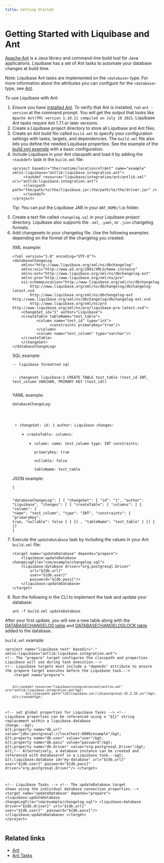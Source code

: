 ```yaml
---
title: Getting Started
---
```


<h1>Getting Started with Liquibase and Ant</h1>
<p><a href="https://ant.apache.org/">Apache Ant</a> is a Java library and command-line build tool for Java applications. Liquibase has a set of Ant tasks to automate your database changes at build time.</p>
<p>Note: Liquibase Ant tasks are implemented on the <code>&lt;database&gt;</code> type. For more information about the attributes you can configure for the <code>&lt;database&gt;</code> type, see <a href="../">Ant</a>.</p>
<p>To use Liquibase with Ant:</p>
<ol>
    <li>Ensure you have <a href="https://ant.apache.org/manual/install.html">installed Ant</a>. To verify that Ant is installed, run <code>ant -version</code> at the command prompt. You will get the output that looks like <code>Apache Ant(TM) version 1.10.11 compiled on July 10 2021</code>. Liquibase Ant tasks require Ant 1.7.1 or later versions.
    </li>
    <li>Create a Liquibase project directory to store all Liquibase and Ant files.
    </li>
    <li>Create an Ant build file called <code>build.xml</code> to specify your configuration settings with tasks, targets, and dependencies. The <code>build.xml</code> file also lets you define the needed Liquibase properties. See the example of the <a href="#build.xm">build.xml example</a> with a basic configuration.
    </li>
    <li>Include Liquibase in your Ant classpath and load it by adding the <code>&lt;taskdef&gt;</code> task in the <code>build.xml</code> file:
    </li><pre xml:space="preserve"><code class="language-xml" data-lang="xml">&lt;project basedir="the/runtime/location/of/Ant" name="example" xmlns:liquibase="antlib:liquibase.integration.ant"&gt;
     &lt;taskdef resource="liquibase/integration/ant/antlib.xml" uri="antlib:liquibase.integration.ant"&gt;
     &lt;classpath path="the/path/to/the/liquibase.jar;the/path/to/the/driver.jar" /&gt;
     &lt;/taskdef&gt;
&lt;/project&gt;</code></pre>
            <p>Tip: You can put the Liquibase JAR in your <code>ANT_HOME/lib</code> folder.</p>
            <li>Create a text file called <code>changelog.sql</code> in your Liquibase project directory. Liquibase also supports the <code>.xml</code>, <code>.yaml</code>, or <code>.json</code> changelog formats.
            </li>
            <li>Add changesets to your changelog file. Use the following examples depending on the format of the changelog you created:
            </li>
            <p>XML example:</p><pre xml:space="preserve"><code class="language-xml">&lt;?xml version="1.0" encoding="UTF-8"?&gt;
&lt;databaseChangeLog
    xmlns="http://www.liquibase.org/xml/ns/dbchangelog"
    xmlns:xsi="http://www.w3.org/2001/XMLSchema-instance"
    xmlns:ext="http://www.liquibase.org/xml/ns/dbchangelog-ext"
    xmlns:pro="http://www.liquibase.org/xml/ns/pro"
    xsi:schemaLocation="http://www.liquibase.org/xml/ns/dbchangelog
        http://www.liquibase.org/xml/ns/dbchangelog/dbchangelog-latest.xsd
        http://www.liquibase.org/xml/ns/dbchangelog-ext http://www.liquibase.org/xml/ns/dbchangelog/dbchangelog-ext.xsd
        http://www.liquibase.org/xml/ns/pro http://www.liquibase.org/xml/ns/pro/liquibase-pro-latest.xsd"&gt;
    &lt;changeSet id="1" author="Liquibase"&gt;
    &lt;createTable tableName="test_table"&gt;
           &lt;column name="test_id" type="int"&gt;
                 &lt;constraints primaryKey="true"/&gt;
           &lt;/column&gt;
           &lt;column name="test_column" type="varchar"/&gt;
    &lt;/createTable&gt;
    &lt;/changeSet&gt;
&lt;/databaseChangeLog&gt;</code></pre>
            <p>SQL example:</p><pre xml:space="preserve"><code class="language-sql">-- liquibase formatted sql

-- changeset liquibase:1
CREATE TABLE test_table (test_id INT, test_column VARCHAR, PRIMARY KEY (test_id))</code></pre>
            <p>YAML example:</p><pre xml:space="preserve"><code class="language-yaml">databaseChangeLog:
- changeSet:
    id: 1
    author: Liquibase
    changes:
    - createTable:
        columns:
        - column:
            name: test_column
            type: INT
            constraints:  
                primaryKey:  true  
                nullable:  false  
                tableName: test_table</code></pre>
         <p>JSON example:</p><pre xml:space="preserve"><code class="language-json">{ 
  "databaseChangeLog": [
  {
	"changeSet": {
	  "id": "1",
      "author": "Liquibase",
	  "changes": [
	    {
		  "createTable": {
		    "columns": [
			{
			  "column": 
		      {
				"name": "test_column",
				"type": "INT",
				"constraints": 
			  {
				"primaryKey": true,
				"nullable": false
				}
				}
			  }]
			,
			"tableName": "test_table"
		  }
		}]
	  }
	}]
  }</code></pre>
<li>Execute the <code>updateDatabase</code> task by including the values in your Ant <code>build.xml</code> file:
</li><pre xml:space="preserve"><code class="language-xml">&lt;target name="updateDatabase" depends="prepare"&gt;
    &lt;liquibase:updateDatabase changeLogFile="com/example/changelog.sql"&gt;
    &lt;liquibase:database driver="org.postgresql.Driver" 
        url="${db.url}" 
        user="${db.user}" 
        password="${db.pass}"/&gt;
    &lt;/liquibase:updateDatabase&gt;
&lt;/target&gt;</code></pre>
    <li>Run the following in the CLI to implement the task and update your database:
    </li><pre><code class="language-text">ant -f build.xml updateDatabase</code></pre>
</ol>

<p>After your first update, you will see a new table along with the <a href="https://docs.liquibase.com/concepts/tracking-tables/databasechangelog-table.html">DATABASECHANGELOG table</a> and <a href="https://docs.liquibase.com/concepts/tracking-tables/databasechangeloglock-table.html">DATABASECHANGELOGLOCK table</a> added to the database.</p>
<p><code>build.xml</code> example:</p><pre xml:space="preserve"><code class="language-xml">&lt;project name="liquibase-test" basedir="." xmlns:liquibase="antlib:liquibase.integration.ant"&gt;
&lt;!-- The "prepare" target configures the classpath and properties Liquibase will use during task execution.--&gt;
&lt;!-- Liquibase targets must include a "depends" attribute to ensure the prepare target executes before the Liquibase task.--&gt;
    &lt;target name="prepare"&gt;

        &lt;taskdef resource="liquibase/integration/ant/antlib.xml" uri="antlib:liquibase.integration.ant"&gt;
               &lt;classpath path="lib\liquibase.jar;lib\postgresql-42.2.18.jar"/&gt;
        &lt;/taskdef&gt;

&lt;!-- set global properties for Liquibase Tasks --&gt;
&lt;!-- Liquibase properties can be referenced using a "${}" string replacement within a liquibase.database change.--&gt;
        &lt;property name="db.url" value="jdbc:postgresql://localhost:8080/example"/&gt;
        &lt;property name="db.user" value="user"/&gt;
        &lt;property name="db.pass" value="password"/&gt;
        &lt;property name="db.driver" value="org.postgresql.Driver"/&gt;
        &lt;!-- Alternatively, a database instance can be created and referenced with databaseref in a Liquibase task.--&gt;
        &lt;liquibase:database id="my-database" url="${db.url}" user="${db.user}" password="${db.pass}" driver="org.postgresql.Driver"/&gt;
    &lt;/target&gt;

&lt;!-- Liquibase Tasks --&gt;
    &lt;!-- The updateDatabase target shows using the individual database connection properties.--&gt;
        &lt;target name="updateDatabase" depends="prepare"&gt;
              &lt;liquibase:updateDatabase  changeLogFile="com/example/changelog.sql"&gt;
              &lt;liquibase:database driver="${db.driver}" url="${db.url}"  user="${db.user}"  password="${db.pass}"/&gt;
        &lt;/liquibase:updateDatabase&gt;
    &lt;/target&gt;
&lt;/project&gt;</code></pre>

<h2>Related links</h2>
<ul>
    <li><a href="https://ant.apache.org/manual/index.html">Ant</a>
    </li>
    <li>
        <a href="../commands">Ant Tasks</a>
    </li>
</ul>

